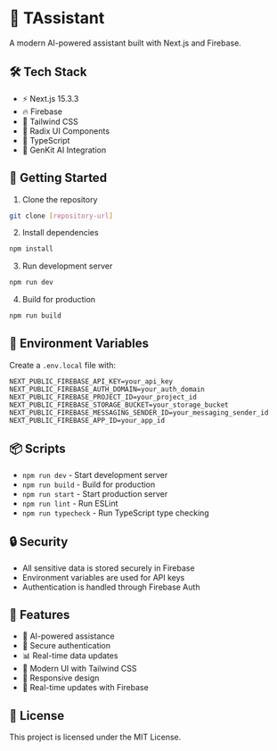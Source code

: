 # 🚀 TAssistant

A modern AI-powered assistant built with Next.js and Firebase.

## 🛠️ Tech Stack

- ⚡ Next.js 15.3.3
- 🔥 Firebase
- 🎨 Tailwind CSS
- 📱 Radix UI Components
- 🔐 TypeScript
- 🤖 GenKit AI Integration

## 🚀 Getting Started

1. Clone the repository
```bash
git clone [repository-url]
```

2. Install dependencies
```bash
npm install
```

3. Run development server
```bash
npm run dev
```

4. Build for production
```bash
npm run build
```

## 🔑 Environment Variables

Create a `.env.local` file with:
```
NEXT_PUBLIC_FIREBASE_API_KEY=your_api_key
NEXT_PUBLIC_FIREBASE_AUTH_DOMAIN=your_auth_domain
NEXT_PUBLIC_FIREBASE_PROJECT_ID=your_project_id
NEXT_PUBLIC_FIREBASE_STORAGE_BUCKET=your_storage_bucket
NEXT_PUBLIC_FIREBASE_MESSAGING_SENDER_ID=your_messaging_sender_id
NEXT_PUBLIC_FIREBASE_APP_ID=your_app_id
```

## 📦 Scripts

- `npm run dev` - Start development server
- `npm run build` - Build for production
- `npm run start` - Start production server
- `npm run lint` - Run ESLint
- `npm run typecheck` - Run TypeScript type checking

## 🔒 Security

- All sensitive data is stored securely in Firebase
- Environment variables are used for API keys
- Authentication is handled through Firebase Auth

## 📱 Features

- 🤖 AI-powered assistance
- 🔐 Secure authentication
- 📊 Real-time data updates
- 🎨 Modern UI with Tailwind CSS
- 📱 Responsive design
- 🔄 Real-time updates with Firebase

## 📄 License

This project is licensed under the MIT License.
